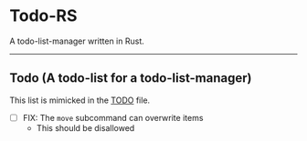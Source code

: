 # Todo-RS

A todo-list-manager written in Rust.

_ _ _

## Todo (A todo-list for a todo-list-manager)

This list is mimicked in the [TODO](./TODO.json) file.

- [ ] FIX: The `move` subcommand can overwrite items
	- This should be disallowed


